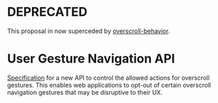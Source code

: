 
# DEPRECATED

This proposal in now superceded by [overscroll-behavior](https://wicg.github.io/overscroll-behavior).


# User Gesture Navigation API

[Specification](https://wicg.github.io/user-gesture-nav) for a new API to control the allowed
actions for overscroll gestures. This enables web applications to opt-out of certain overscroll
navigation gestures that may be disruptive to their UX.
